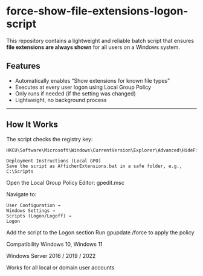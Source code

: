 # force-show-file-extensions-logon-script

This repository contains a lightweight and reliable batch script that ensures **file extensions are always shown** for all users on a Windows system.

## Features

- Automatically enables “Show extensions for known file types”
- Executes at every user logon using Local Group Policy
- Only runs if needed (if the setting was changed)
- Lightweight, no background process

---

## How It Works

The script checks the registry key:

```reg
HKCU\Software\Microsoft\Windows\CurrentVersion\Explorer\Advanced\HideFileExt

Deployment Instructions (Local GPO)
Save the script as AfficherExtensions.bat in a safe folder, e.g., C:\Scripts
```

Open the Local Group Policy Editor: gpedit.msc

Navigate to:
```reg
User Configuration →
Windows Settings →
Scripts (Logon/Logoff) →
Logon
```
Add the script to the Logon section
Run gpupdate /force to apply the policy

 Compatibility
Windows 10, Windows 11

Windows Server 2016 / 2019 / 2022

Works for all local or domain user accounts
